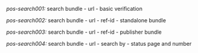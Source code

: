 *pos-search001:* search bundle - url - basic verification

*pos-search002:* search bundle - url - ref-id - standalone bundle

*pos-search003:* search bundle - url - ref-id - publisher bundle

*pos-search004:* search bundle - url - search by - status page and number